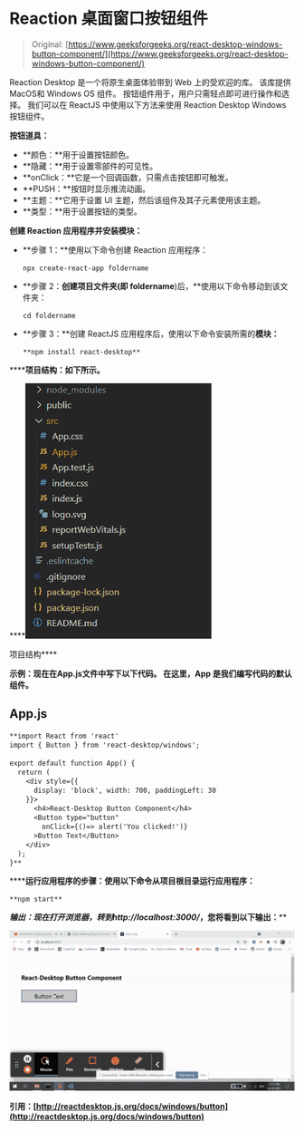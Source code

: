 # Reaction 桌面窗口按钮组件

> Original: [https://www.geeksforgeeks.org/react-desktop-windows-button-component/](https://www.geeksforgeeks.org/react-desktop-windows-button-component/)

Reaction Desktop 是一个将原生桌面体验带到 Web 上的受欢迎的库。 该库提供MacOS和 Windows OS 组件。 按钮组件用于，用户只需轻点即可进行操作和选择。 我们可以在 ReactJS 中使用以下方法来使用 Reaction Desktop Windows 按钮组件。

**按钮道具：**

*   **颜色：**用于设置按钮颜色。
*   **隐藏：**用于设置零部件的可见性。
*   **onClick：**它是一个回调函数，只需点击按钮即可触发。
*   **PUSH：**按钮时显示推流动画。
*   **主题：**它用于设置 UI 主题，然后该组件及其子元素使用该主题。
*   **类型：**用于设置按钮的类型。

**创建 Reaction 应用程序并安装模块：**

*   **步骤 1：**使用以下命令创建 Reaction 应用程序：

    ```
    npx create-react-app foldername
    ```

*   **步骤 2：**创建项目文件夹(即 foldername**)后，**使用以下命令移动到该文件夹：

    ```
    cd foldername
    ```

*   **步骤 3：**创建 ReactJS 应用程序后，使用以下命令安装所需的****模块：****

    ```
    **npm install react-desktop**
    ```

******项目结构：**如下所示。****

****![](img/f04ae0d8b722a9fff0bd9bd138b29c23.png)

项目结构**** 

******示例：**现在在**App.js**文件中写下以下代码。 在这里，App 是我们编写代码的默认组件。****

## ****App.js****

```
**import React from 'react'
import { Button } from 'react-desktop/windows';

export default function App() {
  return (
    <div style={{
      display: 'block', width: 700, paddingLeft: 30
    }}>
      <h4>React-Desktop Button Component</h4>
      <Button type="button" 
        onClick={()=> alert('You clicked!')}
      >Button Text</Button>
    </div>
  );
}**
```

******运行应用程序的步骤：**使用以下命令从项目根目录运行应用程序：****

```
**npm start**
```

******输出：**现在打开浏览器，转到***http://localhost:3000/***，您将看到以下输出：****

****![](img/3508d083964875c39ab2097237af1df1.png)****

******引用：**[http://reactdesktop.js.org/docs/windows/button](http://reactdesktop.js.org/docs/windows/button)****